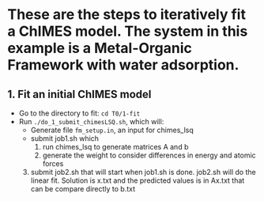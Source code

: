 # These are the steps to iteratively fit a ChIMES model. The system in this example is a Metal-Organic Framework with water adsorption.
## 1.   Fit an initial ChIMES model
   * Go to the directory to fit:
     `cd T0/1-fit`
   * Run `./do_1_submit_chimesLSQ.sh`, which will:
      * Generate file `fm_setup.in`, an input for chimes_lsq  
      * submit job1.sh which
         1. run chimes_lsq to generate matrices A and b
         2. generate the weight to consider differences in energy and atomic forces
      3. submit job2.sh that will start when job1.sh is done. job2.sh will do the linear fit. Solution is x.txt and the predicted values is in Ax.txt that can be compare directly to b.txt
